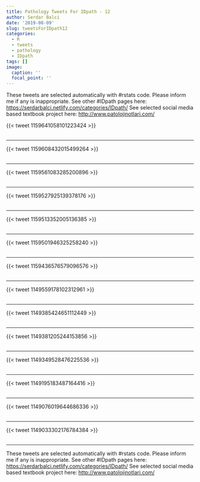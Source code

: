 ```yaml
---
title: Pathology Tweets For IDpath - 12
author: Serdar Balci
date: '2019-08-09'
slug: tweetsForIDpath12
categories:
  - R
  - tweets
  - pathology
  - IDpath
tags: []
image:
  caption: ''
  focal_point: ''
---
```



These tweets are selected automatically with #rstats code. Please inform me if any is inappropriate.
See other #IDpath pages here: https://serdarbalci.netlify.com/categories/IDpath/ 
See selected social media based textbook project here: http://www.patolojinotlari.com/

{{< tweet 1159641058101223424 >}}
<br>
<br>
<hr>
{{< tweet 1159608432015499264 >}}
<br>
<br>
<hr>
{{< tweet 1159561083285200896 >}}
<br>
<br>
<hr>
{{< tweet 1159527925139378176 >}}
<br>
<br>
<hr>
{{< tweet 1159513352005136385 >}}
<br>
<br>
<hr>
{{< tweet 1159501946325258240 >}}
<br>
<br>
<hr>
{{< tweet 1159436576579096576 >}}
<br>
<br>
<hr>
{{< tweet 1149559178102312961 >}}
<br>
<br>
<hr>
{{< tweet 1149385424651112449 >}}
<br>
<br>
<hr>
{{< tweet 1149381205244153856 >}}
<br>
<br>
<hr>
{{< tweet 1149349528476225536 >}}
<br>
<br>
<hr>
{{< tweet 1149195183487164416 >}}
<br>
<br>
<hr>
{{< tweet 1149076019644686336 >}}
<br>
<br>
<hr>
{{< tweet 1149033302176784384 >}}
<br>
<br>
<hr>


These tweets are selected automatically with #rstats code. Please inform me if any is inappropriate.
See other #IDpath pages here: https://serdarbalci.netlify.com/categories/IDpath/ 
See selected social media based textbook project here: http://www.patolojinotlari.com/

